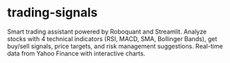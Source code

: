 # trading-signals
Smart trading assistant powered by Roboquant and Streamlit. Analyze stocks with 4 technical indicators (RSI, MACD, SMA, Bollinger Bands), get buy/sell signals, price targets, and risk management suggestions. Real-time data from Yahoo Finance with interactive charts.
